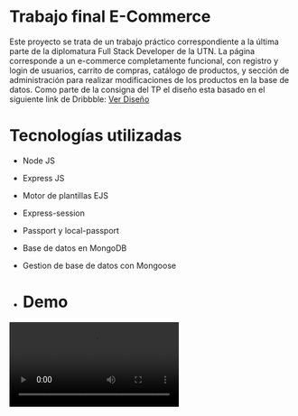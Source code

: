 # Trabajo final E-Commerce

Este proyecto se trata de un trabajo práctico correspondiente a la última parte de la diplomatura Full Stack Developer de la UTN. La página corresponde a un e-commerce completamente funcional, con registro y login de usuarios, carrito de compras, catálogo de productos, y sección de administración para realizar modificaciones de los productos en la base de datos. Como parte de la consigna del TP el diseño esta basado en el siguiente link de Dribbble: <a href="https://dribbble.com/shots/20743352-Fashion-E-commerce-Landing-Page">Ver Diseño</a>

# Tecnologías utilizadas

* Node JS
* Express JS
* Motor de plantillas EJS
* Express-session
* Passport y local-passport
* Base de datos en MongoDB
* Gestion de base de datos con Mongoose

* # Demo
<video src="https://dms.licdn.com/playlist/vid/D4D05AQE40yCxYgTRUw/mp4-720p-30fp-crf28/0/1690418235109?e=1692640800&v=beta&t=-e_S3EIAOsua9-7V7pgA13otiBwN7YyW0fH0gSut1EM">
</video>
